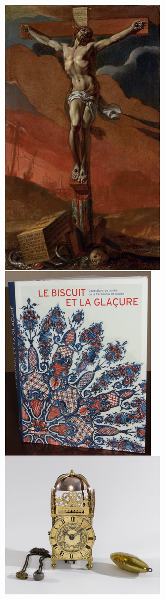 ![Sacquespee](/fichiers/oeuvres/2014-sacquespee.jpg)
![Le biscuit et la glaçure](/fichiers/oeuvres/2012-le-biscuit-et-la-glacure.jpg)
![Horloge](/fichiers/oeuvres/2013-horloge.jpg)
